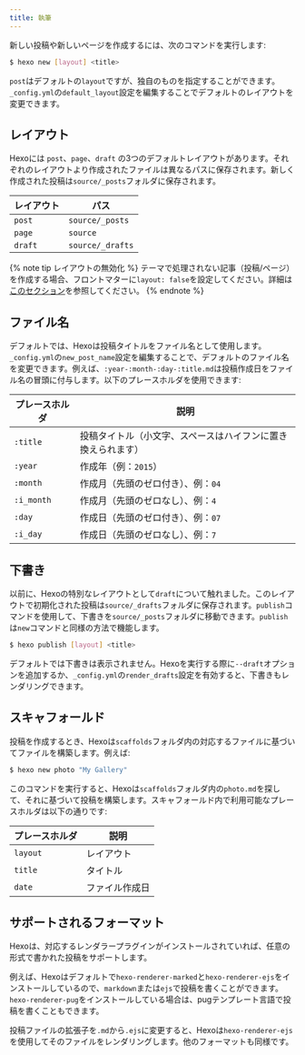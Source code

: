 ```yaml
---
title: 執筆
---
```


新しい投稿や新しいページを作成するには、次のコマンドを実行します:

``` bash
$ hexo new [layout] <title>
```

`post`はデフォルトの`layout`ですが、独自のものを指定することができます。`_config.yml`の`default_layout`設定を編集することでデフォルトのレイアウトを変更できます。

## レイアウト

Hexoには `post`、`page`、`draft` の3つのデフォルトレイアウトがあります。それぞれのレイアウトより作成されたファイルは異なるパスに保存されます。新しく作成された投稿は`source/_posts`フォルダに保存されます。

レイアウト | パス
--- | ---
`post` | `source/_posts`
`page` | `source`
`draft` | `source/_drafts`

{% note tip レイアウトの無効化 %}
テーマで処理されない記事（投稿/ページ）を作成する場合、フロントマターに`layout: false`を設定してください。詳細は[このセクション](front-matter#レイアウト)を参照してください。
{% endnote %}

## ファイル名

デフォルトでは、Hexoは投稿タイトルをファイル名として使用します。`_config.yml`の`new_post_name`設定を編集することで、デフォルトのファイル名を変更できます。例えば、`:year-:month-:day-:title.md`は投稿作成日をファイル名の冒頭に付与します。以下のプレースホルダを使用できます:

プレースホルダ | 説明
--- | ---
`:title` | 投稿タイトル（小文字、スペースはハイフンに置き換えられます）
`:year` | 作成年（例：`2015`）
`:month` | 作成月（先頭のゼロ付き）、例：`04`
`:i_month` | 作成月（先頭のゼロなし）、例：`4`
`:day` | 作成日（先頭のゼロ付き）、例：`07`
`:i_day` | 作成日（先頭のゼロなし）、例：`7`

## 下書き

以前に、Hexoの特別なレイアウトとして`draft`について触れました。このレイアウトで初期化された投稿は`source/_drafts`フォルダに保存されます。`publish`コマンドを使用して、下書きを`source/_posts`フォルダに移動できます。`publish`は`new`コマンドと同様の方法で機能します。

``` bash
$ hexo publish [layout] <title>
```

デフォルトでは下書きは表示されません。Hexoを実行する際に`--draft`オプションを追加するか、`_config.yml`の`render_drafts`設定を有効すると、下書きもレンダリングできます。

## スキャフォールド

投稿を作成するとき、Hexoは`scaffolds`フォルダ内の対応するファイルに基づいてファイルを構築します。例えば:

``` bash
$ hexo new photo "My Gallery"
```

このコマンドを実行すると、Hexoは`scaffolds`フォルダ内の`photo.md`を探して、それに基づいて投稿を構築します。スキャフォールド内で利用可能なプレースホルダは以下の通りです:

プレースホルダ | 説明
--- | ---
`layout` | レイアウト
`title` | タイトル
`date` | ファイル作成日

## サポートされるフォーマット

Hexoは、対応するレンダラープラグインがインストールされていれば、任意の形式で書かれた投稿をサポートします。

例えば、Hexoはデフォルトで`hexo-renderer-marked`と`hexo-renderer-ejs`をインストールしているので、`markdown`または`ejs`で投稿を書くことができます。`hexo-renderer-pug`をインストールしている場合は、pugテンプレート言語で投稿を書くこともできます。

投稿ファイルの拡張子を`.md`から`.ejs`に変更すると、Hexoは`hexo-renderer-ejs`を使用してそのファイルをレンダリングします。他のフォーマットも同様です。
